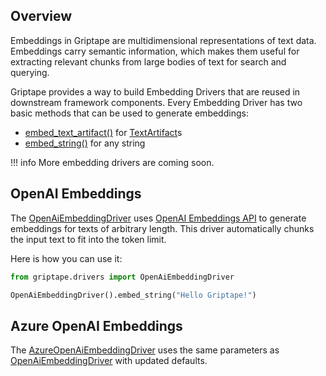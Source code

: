 ## Overview
Embeddings in Griptape are multidimensional representations of text data. Embeddings carry semantic information, which makes them useful for extracting relevant chunks from large bodies of text for search and querying.

Griptape provides a way to build Embedding Drivers that are reused in downstream framework components. Every Embedding Driver has two basic methods that can be used to generate embeddings:

* [embed_text_artifact()](../../reference/griptape/drivers/embedding/base_embedding_driver.md#griptape.drivers.embedding.base_embedding_driver.BaseEmbeddingDriver.embed_text_artifact) for [TextArtifact](../../reference/griptape/artifacts/text_artifact.md)s
* [embed_string()](../../reference/griptape/drivers/embedding/base_embedding_driver.md#griptape.drivers.embedding.base_embedding_driver.BaseEmbeddingDriver.embed_string) for any string

!!! info
    More embedding drivers are coming soon.

## OpenAI Embeddings

The [OpenAiEmbeddingDriver](../../reference/griptape/drivers/embedding/openai_embedding_driver.md) uses [OpenAI Embeddings API](https://platform.openai.com/docs/guides/embeddings) to generate embeddings for texts of arbitrary length. This driver automatically chunks the input text to fit into the token limit.

Here is how you can use it:

```python
from griptape.drivers import OpenAiEmbeddingDriver

OpenAiEmbeddingDriver().embed_string("Hello Griptape!")


```

## Azure OpenAI Embeddings

The [AzureOpenAiEmbeddingDriver](../../reference/griptape/drivers/embedding/azure_openai_embedding_driver.md) uses the same parameters as [OpenAiEmbeddingDriver](../../reference/griptape/drivers/embedding/openai_embedding_driver.md)
with updated defaults.
